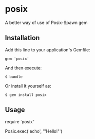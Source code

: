 # posix

A better way of use of Posix-Spawn gem

## Installation

Add this line to your application's Gemfile:

    gem 'posix'

And then execute:

    $ bundle

Or install it yourself as:

    $ gem install posix

## Usage

require 'posix'

Posix.exec('echo', '"Hello!"')
